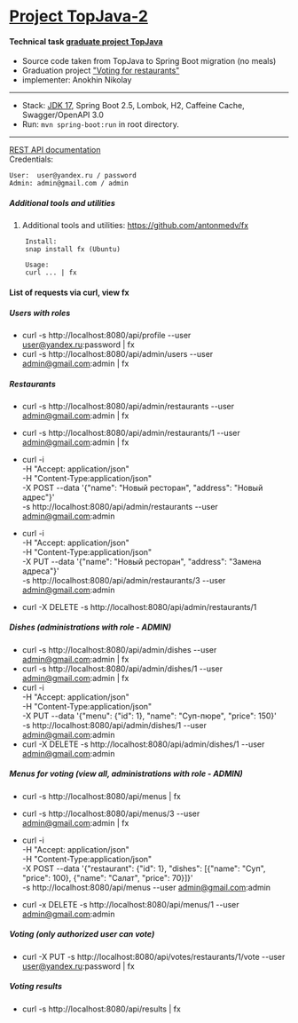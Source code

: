 [Project TopJava-2](https://javaops.ru/view/topjava2)
===============================

#### Technical task [graduate project TopJava](https://github.com/JavaOPs/topjava/blob/master/graduation.md)
- Source code taken from TopJava to Spring Boot migration (no meals)
- Graduation project ["Voting for restaurants"](https://github.com/Th0rn-dev/diploma)
- implementer: Anokhin Nikolay

-------------------------------------------------------------
- Stack: [JDK 17](http://jdk.java.net/17/), Spring Boot 2.5, Lombok, H2, Caffeine Cache, Swagger/OpenAPI 3.0
- Run: `mvn spring-boot:run` in root directory.
-----------------------------------------------------
[REST API documentation](http://localhost:8080/swagger-ui.html)  
Credentials:
```
User:  user@yandex.ru / password
Admin: admin@gmail.com / admin
```


##### Additional tools and utilities
1. Additional tools and utilities: https://github.com/antonmedv/fx
```
    Install:
    snap install fx (Ubuntu)

    Usage:
    curl ... | fx
```

#### List of requests via curl, view fx

##### Users with roles
* curl -s http://localhost:8080/api/profile --user user@yandex.ru:password | fx
* curl -s http://localhost:8080/api/admin/users --user admin@gmail.com:admin | fx

##### Restaurants
* curl -s http://localhost:8080/api/admin/restaurants --user admin@gmail.com:admin | fx
* curl -s http://localhost:8080/api/admin/restaurants/1 --user admin@gmail.com:admin | fx
* curl -i \
  -H "Accept: application/json" \
  -H "Content-Type:application/json" \
  -X POST --data '{"name": "Новый ресторан", "address": "Новый адрес"}' \
  -s  http://localhost:8080/api/admin/restaurants --user admin@gmail.com:admin
* curl -i \
  -H "Accept: application/json" \
  -H "Content-Type:application/json" \
  -X PUT --data '{"name": "Новый ресторан", "address": "Замена адреса"}' \
  -s  http://localhost:8080/api/admin/restaurants/3 --user admin@gmail.com:admin

* curl -X DELETE -s http://localhost:8080/api/admin/restaurants/1

##### Dishes (administrations with role - ADMIN)
* curl -s http://localhost:8080/api/admin/dishes --user admin@gmail.com:admin | fx
* curl -s http://localhost:8080/api/admin/dishes/1 --user admin@gmail.com:admin | fx
* curl -i \
  -H "Accept: application/json" \
  -H "Content-Type:application/json" \
  -X PUT --data '{"menu": {"id": 1}, "name": "Суп-пюре", "price": 150}' \
  -s http://localhost:8080/api/admin/dishes/1 --user admin@gmail.com:admin
* curl -X DELETE -s http://localhost:8080/api/admin/dishes/1 --user admin@gmail.com:admin

##### Menus for voting (view all, administrations with role - ADMIN)
* curl -s http://localhost:8080/api/menus | fx
* curl -s http://localhost:8080/api/menus/3 --user admin@gmail.com:admin | fx
* curl -i \
-H "Accept: application/json" \
-H "Content-Type:application/json" \
-X POST --data '{"restaurant": {"id": 1}, "dishes": [{"name": "Суп", "price": 100}, {"name": "Салат", "price": 70}]}' \
-s  http://localhost:8080/api/menus --user admin@gmail.com:admin

* curl -x DELETE -s http://localhost:8080/api/menus/1 --user admin@gmail.com:admin

##### Voting (only authorized user can vote)
* curl -X PUT -s http://localhost:8080/api/votes/restaurants/1/vote --user user@yandex.ru:password | fx

##### Voting results
* curl -s http://localhost:8080/api/results | fx